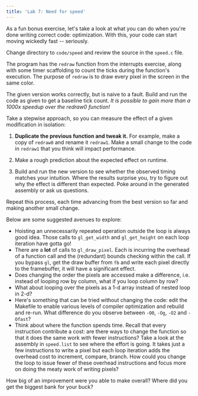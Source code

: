 ```yaml
---
title: 'Lab 7: Need for speed'
---
```


As a fun bonus exercise, let's take a look at what you can do when you're done
writing correct code: optimization. With this, your code can start moving
wickedly fast -- seriously.

Change directory to `code/speed` and review the source in the `speed.c`
file.

The program has the `redraw` function from the interrupts exercise, along with some timer scaffolding to count the ticks during the function's execution. The purpose of `redraw` is to draw every pixel in the screen in the same color.

The given version works correctly, but is naive to a fault. Build and run the
code as given to get a baseline tick count. *It is possible to gain more than a 1000x speedup over the redraw0 function!*

Take a stepwise approach, so you can measure the effect of a given
modification in isolation:

1. **Duplicate the previous function and tweak it.** For example, make a copy of `redraw0` and rename it `redraw1`. Make a small change to the code in `redraw1` that you think will impact performance.

2. Make a rough prediction about the expected effect on runtime.

3. Build and run the new version to see whether the observed timing matches your intuition. Where the results surprise you, try to figure out why the effect is different than expected. Poke around in the generated assembly or ask us questions.

Repeat this process, each time advancing from the best version so far and
making another small change.

Below are some suggested avenues to explore:

+ Hoisting an unnecessarily repeated operation outside the loop is always good idea. Those calls to `gl_get_width` and `gl_get_height` on each loop iteration have gotta go! 
+ There are a __lot__ of calls to `gl_draw_pixel`. Each is incurring the overhead of a function call and the (redundant) bounds checking within the call.  If you bypass `gl`, get the draw buffer from `fb` and write each pixel directly to the framebuffer, it will have a significant effect.
+ Does changing the order the pixels are accessed make a difference, i.e. instead of looping row by column, what if you loop column by row?
+ What about looping over the pixels as a 1-d array instead of nested loop in 2-d?
+ Here's something that can be tried without changing the code: edit the Makefile to enable various levels of compiler optimization and
rebuild and re-run. What difference do you observe between `-O0`, `-Og`, `-O2` and `-Ofast`?
+ Think about where the function spends time. Recall that every instruction 
contribute a cost: are there ways to change the function so that it does the 
same work with fewer instructions? Take a look at the assembly in `speed.list` to see where the effort is going. It takes just a few instructions to write a pixel but each loop iteration adds the overhead cost to increment, compare, branch. How could you change the loop to issue fewer of these
overhead instructions and focus more on doing the meaty work of writing pixels?

How big of an improvement were you able to make overall? Where did you get the biggest bank for your buck?
